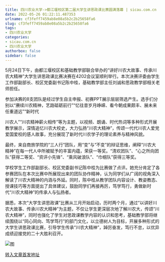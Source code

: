 ```yaml
---
title: 四川农业大学->都江堰校区第二届大学生讲思政课比赛圆满落幕 | sicau.com.cn
date: 2022-05-26 01:22:11.487353
urlname: cf3feff7459ab8e08a5b2c2b25658fa6
slug: cf3feff7459ab8e08a5b2c2b25658fa6
tags: 
- 四川农业大学
categories:
- sicau.com.cn
- 四川农业大学
authorbox: false
sidebar: false
---
```

5月24日下午，由都江堰校区和基础教学部联合举办的“讲好川农大故事、传承川农大精神”大学生讲思政课比赛决赛在4202会议室顺利举行。本次决赛评委由学生工作部副部长、校区党委副书记陈中桂，基础教学部主任刘诚和思政教学部相关老师担任。

参加决赛的8支团队是经过学生自主申报、初赛PPT展示层层筛选产生。选手们分别以“赓续川农精神，艺路砥砺前行”“忆往昔岁月峥嵘、看今朝成果颇丰、展未来任重道远”“新时代
<!--more-->
川农人”“川农精神薪火相传”等为主题，以视频、朗诵、时代热词等多种形式开展教学展示，深情追忆川农大校史，大力弘扬“川农大精神”，传颂一代代川农人爱党爱国爱校的感人故事，充分展现了新时代川农学子的理论素养与精神风貌。

最终，来自商旅学院的“三人行”团队，用“变”与“不变”的辩证思维，阐释“川农大精神”在每一代人中所被赋予的丰富内蕴，荣获一等奖。“清欢团队”、“心之所向团队”获得二等奖、“资评小先锋”、“乘风破浪队”、“巾帼队”获得三等奖。

学校学生工作部副部长、校区党委副书记陈中桂为比赛做了点评。她充分肯定了各参赛团队在本次比赛中所展现出来的团队协作精神，认为同学们从广阔的视角深入解读了川农大精神的内涵与外延。同时，陈中桂从教学团队内容设计、教姿教态、授课技巧等方面提出了具体建议，鼓励同学们再接再厉，笃学笃行，勇做新时代“川农大精神”的传承人与弘扬者。

据悉，本次“大学生讲思政课”比赛从三月开始启动，历时两个月，通过“以讲好川农大故事、传承川农大精神”为主题，不仅让学生更深层次地了解川农大，传颂“川农大精神”，同时也强化了学生对思政课教学内容的认识和思考，基础教学部将继续围绕以“同心同向、笃学笃行”的部门文化，以立德树人为目标，开展多种形式的大学生讲思政课比赛，引导学生传承“川农大精神”，踔厉奋发，笃行不怠，以优异成绩迎接党的二十大胜利召开。

![图](https://news.sicau.edu.cn/__local/6/11/A7/E17F836C7E6EFA80E0D26EBAA6A_2995AC0E_1D40A.jpg)

[转入文章首发地址](https://news.sicau.edu.cn/info/1078/67955.htm)